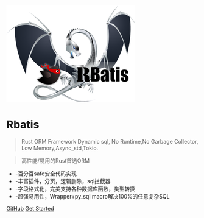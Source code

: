 ![logo](logo.png )

# Rbatis

> Rust ORM Framework Dynamic sql, No Runtime,No Garbage Collector, Low Memory,Async_std,Tokio.

> 高性能/易用的Rust首选ORM

* -百分百safe安全代码实现
* -丰富插件，分页，逻辑删除，sql拦截器
* -字段格式化，完美支持各种数据库函数，类型转换
* -超强易用性，Wrapper+py_sql macro解决100%的任意复杂SQL

[GitHub](https://github.com/rbatis/rbatis)
[Get Started](#Rbatis-初始化)